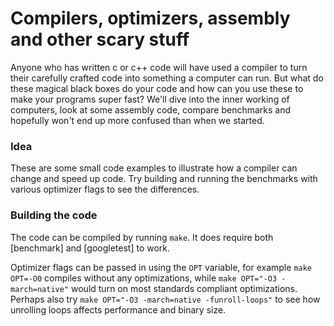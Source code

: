 # Compilers, optimizers, assembly and other scary stuff
Anyone who has written c or c++ code will have used a compiler to turn their
carefully crafted code into something a computer can run. But what do these
magical black boxes do your code and how can you use these to make your programs
super fast? We'll dive into the inner working of computers, look at some
assembly code, compare benchmarks and hopefully won't end up more confused than
when we started.

### Idea
These are some small code examples to illustrate how a compiler can change and
speed up code.  Try building and running the benchmarks with various optimizer
flags to see the differences.

### Building the code
The code can be compiled by running `make`. It does require both [benchmark] and
[googletest] to work.

Optimizer flags can be passed in using the `OPT` variable, for example
`make OPT=-O0` compiles without any optimizations, while 
`make OPT="-O3 -march=native"` would turn on most standards compliant
optimizations. Perhaps also try `make OPT="-O3 -march=native -funroll-loops"` to
see how unrolling loops affects performance and binary size.
